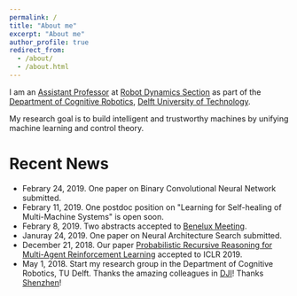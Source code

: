 ```yaml
---
permalink: /
title: "About me"
excerpt: "About me"
author_profile: true
redirect_from: 
  - /about/
  - /about.html
---
```

I am an [Assistant Professor](https://www.tudelft.nl/staff/wei.pan/) at [Robot Dynamics Section](https://www.tudelft.nl/3me/afdelingen/biomechanical-engineering/research/dbl-delft-biorobotics-lab/) as part of the [Department of Cognitive Robotics](https://www.tudelft.nl/en/3me/departments/cognitive-robotics-cor/), [Delft University of Technology](https://www.tudelft.nl/en/). 

My research goal is to build intelligent and trustworthy machines by unifying machine learning and control theory.

Recent News
======
* Febrary 24, 2019. One paper on Binary Convolutional Neural Network submitted. 
* Febrary 11, 2019. One postdoc position on "Learning for Self-healing of Multi-Machine Systems" is open soon.
* Febrary 8, 2019. Two abstracts accepted to [Benelux Meeting](https://www.beneluxmeeting.nl/2019/).
* Januray 24, 2019. One paper on Neural Architecture Search submitted.
* December 21, 2018. Our paper [Probabilistic Recursive Reasoning for Multi-Agent Reinforcement Learning](https://openreview.net/forum?id=rkl6As0cF7) accepted to ICLR 2019.
* May 1, 2018. Start my research group in the Department of Cognitive Robotics, TU Delft. Thanks the amazing colleagues in [DJI](http://www.dji.com)! Thanks [Shenzhen](https://en.wikipedia.org/wiki/Shenzhen)! 
